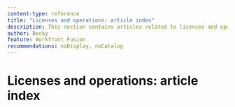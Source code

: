 ```yaml
---
content-type: reference
title: "Licenses and operations: article index"
description: This section contains articles related to licenses and operations in Adobe Workfront Fusion.
author: Becky
feature: Workfront Fusion
recommendations: noDisplay, noCatalog
---
```


# Licenses and operations: article index
